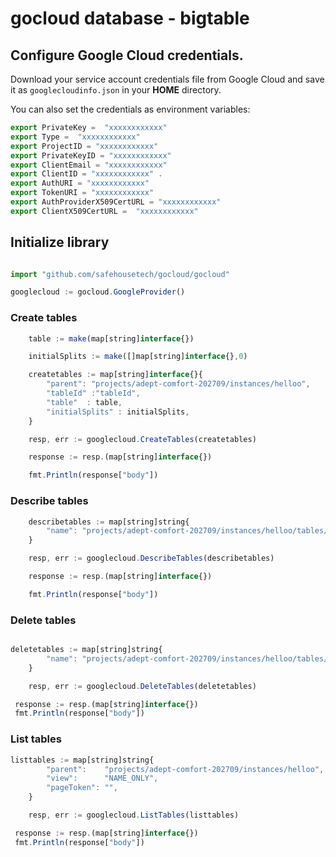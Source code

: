 # gocloud database - bigtable

## Configure Google Cloud credentials.

Download your service account credentials file from Google Cloud and save it as `googlecloudinfo.json` in your <b>HOME</b> directory.

You can also set the credentials as environment variables:
```js
export PrivateKey =  "xxxxxxxxxxxx"
export Type =  "xxxxxxxxxxxx"
export ProjectID = "xxxxxxxxxxxx"
export PrivateKeyID = "xxxxxxxxxxxx"
export ClientEmail = "xxxxxxxxxxxx"
export ClientID = "xxxxxxxxxxxx" .
export AuthURI = "xxxxxxxxxxxx"
export TokenURI = "xxxxxxxxxxxx"
export AuthProviderX509CertURL = "xxxxxxxxxxxx"
export ClientX509CertURL =  "xxxxxxxxxxxx"
```

## Initialize library

```js

import "github.com/safehousetech/gocloud/gocloud"

googlecloud := gocloud.GoogleProvider()

```

### Create tables

```js
	table := make(map[string]interface{})

	initialSplits := make([]map[string]interface{},0)

	createtables := map[string]interface{}{
		"parent": "projects/adept-comfort-202709/instances/helloo",
		"tableId" :"tableId",
		"table"  : table,
		"initialSplits" : initialSplits,
	}

	resp, err := googlecloud.CreateTables(createtables)

	response := resp.(map[string]interface{})

	fmt.Println(response["body"])


  ```

### Describe tables

```js
	describetables := map[string]string{
		"name": "projects/adept-comfort-202709/instances/helloo/tables/bokkkya",
	}

	resp, err := googlecloud.DescribeTables(describetables)

	response := resp.(map[string]interface{})

	fmt.Println(response["body"])

```

### Delete tables

```js

deletetables := map[string]string{
		"name": "projects/adept-comfort-202709/instances/helloo/tables/bokkkya",
	}

	resp, err := googlecloud.DeleteTables(deletetables)

 response := resp.(map[string]interface{})
 fmt.Println(response["body"])
```

### List tables

```js
listtables := map[string]string{
		"parent":    "projects/adept-comfort-202709/instances/helloo",
		"view":      "NAME_ONLY",
		"pageToken": "",
	}

	resp, err := googlecloud.ListTables(listtables)

 response := resp.(map[string]interface{})
 fmt.Println(response["body"])
```
